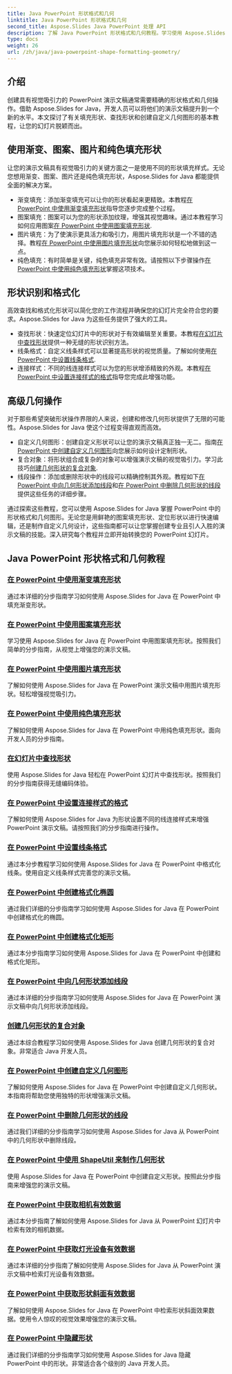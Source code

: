 ```yaml
---
title: Java PowerPoint 形状格式和几何
linktitle: Java PowerPoint 形状格式和几何
second_title: Aspose.Slides Java PowerPoint 处理 API
description: 了解 Java PowerPoint 形状格式和几何教程。学习使用 Aspose.Slides for Java 填充形状、查找形状和创建自定义几何图形。
type: docs
weight: 26
url: /zh/java/java-powerpoint-shape-formatting-geometry/
---
```

## 介绍

创建具有视觉吸引力的 PowerPoint 演示文稿通常需要精确的形状格式和几何操作。借助 Aspose.Slides for Java，开发人员可以将他们的演示文稿提升到一个新的水平。本文探讨了有关填充形状、查找形状和创建自定义几何图形的基本教程，让您的幻灯片脱颖而出。

## 使用渐变、图案、图片和纯色填充形状

让您的演示文稿具有视觉吸引力的关键方面之一是使用不同的形状填充样式。无论您想用渐变、图案、图片还是纯色填充形状，Aspose.Slides for Java 都能提供全面的解决方案。 

- 渐变填充：添加渐变填充可以让你的形状看起来更精致。本教程[在 PowerPoint 中使用渐变填充形状](./fill-shapes-gradient-powerpoint/)指导您逐步完成整个过程。
- 图案填充：图案可以为您的形状添加纹理，增强其视觉趣味。通过本教程学习如何应用图案[在 PowerPoint 中使用图案填充形状](./fill-shapes-pattern-powerpoint/).
- 图片填充：为了使演示更具活力和吸引力，用图片填充形状是一个不错的选择。教程[在 PowerPoint 中使用图片填充形状](./fill-shapes-picture-powerpoint/)向您展示如何轻松地做到这一点。
- 纯色填充：有时简单是关键，纯色填充非常有效。请按照以下步骤操作[在 PowerPoint 中使用纯色填充形状](./fill-shapes-solid-color-powerpoint/)掌握这项技术。

## 形状识别和格式化

高效查找和格式化形状可以简化您的工作流程并确保您的幻灯片完全符合您的要求。Aspose.Slides for Java 为这些任务提供了强大的工具。

- 查找形状：快速定位幻灯片中的形状对于有效编辑至关重要。本教程[在幻灯片中查找形状](./find-shape-slide-powerpoint/)提供一种无缝的形状识别方法。
- 线条格式：自定义线条样式可以显著提高形状的视觉质量。了解如何使用[在 PowerPoint 中设置线条格式](./format-lines-powerpoint/).
- 连接样式：不同的线连接样式可以为您的形状增添精致的外观。本教程[在 PowerPoint 中设置连接样式的格式](./format-join-styles-powerpoint/)指导您完成此增强功能。

## 高级几何操作

对于那些希望突破形状操作界限的人来说，创建和修改几何形状提供了无限的可能性。Aspose.Slides for Java 使这个过程变得直观而高效。

- 自定义几何图形：创建自定义形状可以让您的演示文稿真正独一无二。指南[在 PowerPoint 中创建自定义几何图形](./create-custom-geometry-powerpoint/)向您展示如何设计定制形状。
- 复合对象：将形状组合成复杂的对象可以增强演示文稿的视觉吸引力。学习此技巧[创建几何形状的复合对象](./create-composite-objects-geometry-shapes-powerpoint/).
- 线段操作：添加或删除形状中的线段可以精确控制其外观。教程如下[在 PowerPoint 中向几何形状添加线段](./add-segment-geometry-shape-powerpoint/)和[在 PowerPoint 中删除几何形状的线段](./remove-segment-geometry-shape-powerpoint/)提供这些任务的详细步骤。

通过探索这些教程，您可以使用 Aspose.Slides for Java 掌握 PowerPoint 中的形状格式和几何图形。无论您是用鲜艳的图案填充形状、定位形状以进行快速编辑，还是制作自定义几何设计，这些指南都可以让您掌握创建专业且引人入胜的演示文稿的技能。深入研究每个教程并立即开始转换您的 PowerPoint 幻灯片。
## Java PowerPoint 形状格式和几何教程
### [在 PowerPoint 中使用渐变填充形状](./fill-shapes-gradient-powerpoint/)
通过本详细的分步指南学习如何使用 Aspose.Slides for Java 在 PowerPoint 中填充渐变形状。
### [在 PowerPoint 中使用图案填充形状](./fill-shapes-pattern-powerpoint/)
学习使用 Aspose.Slides for Java 在 PowerPoint 中用图案填充形状。按照我们简单的分步指南，从视觉上增强您的演示文稿。
### [在 PowerPoint 中使用图片填充形状](./fill-shapes-picture-powerpoint/)
了解如何使用 Aspose.Slides for Java 在 PowerPoint 演示文稿中用图片填充形状。轻松增强视觉吸引力。
### [在 PowerPoint 中使用纯色填充形状](./fill-shapes-solid-color-powerpoint/)
了解如何使用 Aspose.Slides for Java 在 PowerPoint 中用纯色填充形状。面向开发人员的分步指南。
### [在幻灯片中查找形状](./find-shape-slide-powerpoint/)
使用 Aspose.Slides for Java 轻松在 PowerPoint 幻灯片中查找形状。按照我们的分步指南获得无缝编码体验。
### [在 PowerPoint 中设置连接样式的格式](./format-join-styles-powerpoint/)
了解如何使用 Aspose.Slides for Java 为形状设置不同的线连接样式来增强 PowerPoint 演示文稿。请按照我们的分步指南进行操作。
### [在 PowerPoint 中设置线条格式](./format-lines-powerpoint/)
通过本分步教程学习如何使用 Aspose.Slides for Java 在 PowerPoint 中格式化线条。使用自定义线条样式完善您的演示文稿。
### [在 PowerPoint 中创建格式化椭圆](./create-formatted-ellipse-powerpoint/)
通过我们详细的分步指南学习如何使用 Aspose.Slides for Java 在 PowerPoint 中创建格式化的椭圆。
### [在 PowerPoint 中创建格式化矩形](./create-formatted-rectangle-powerpoint/)
通过本分步指南学习如何使用 Aspose.Slides for Java 在 PowerPoint 中创建和格式化矩形。
### [在 PowerPoint 中向几何形状添加线段](./add-segment-geometry-shape-powerpoint/)
通过本详细的分步指南学习如何使用 Aspose.Slides for Java 在 PowerPoint 演示文稿中向几何形状添加线段。
### [创建几何形状的复合对象](./create-composite-objects-geometry-shapes-powerpoint/)
通过本综合教程学习如何使用 Aspose.Slides for Java 创建几何形状的复合对象。非常适合 Java 开发人员。
### [在 PowerPoint 中创建自定义几何图形](./create-custom-geometry-powerpoint/)
了解如何使用 Aspose.Slides for Java 在 PowerPoint 中创建自定义几何形状。本指南将帮助您使用独特的形状增强演示文稿。
### [在 PowerPoint 中删除几何形状的线段](./remove-segment-geometry-shape-powerpoint/)
通过我们详细的分步指南学习如何使用 Aspose.Slides for Java 从 PowerPoint 中的几何形状中删除线段。
### [在 PowerPoint 中使用 ShapeUtil 来制作几何形状](./use-shapeutil-geometry-shape-powerpoint/)
使用 Aspose.Slides for Java 在 PowerPoint 中创建自定义形状。按照此分步指南来增强您的演示文稿。
### [在 PowerPoint 中获取相机有效数据](./get-camera-effective-data-powerpoint/)
通过本分步指南了解如何使用 Aspose.Slides for Java 从 PowerPoint 幻灯片中检索有效的相机数据。
### [在 PowerPoint 中获取灯光设备有效数据](./get-light-rig-effective-data-powerpoint/)
通过本详细的分步指南了解如何使用 Aspose.Slides for Java 从 PowerPoint 演示文稿中检索灯光设备有效数据。
### [在 PowerPoint 中获取形状斜面有效数据](./get-shape-bevel-effective-data-powerpoint/)
了解如何使用 Aspose.Slides for Java 在 PowerPoint 中检索形状斜面效果数据。使用令人惊叹的视觉效果增强您的演示文稿。
### [在 PowerPoint 中隐藏形状](./hide-shapes-powerpoint/)
通过我们详细的分步指南学习如何使用 Aspose.Slides for Java 隐藏 PowerPoint 中的形状。非常适合各个级别的 Java 开发人员。